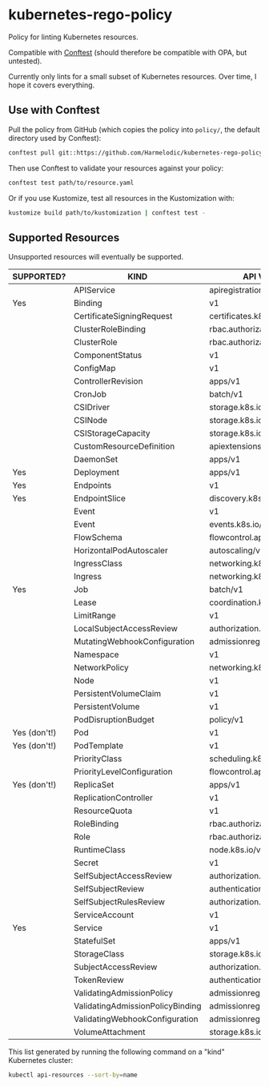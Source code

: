 # kubernetes-rego-policy

Policy for linting Kubernetes resources.

Compatible with [Conftest](https://www.conftest.dev) (should therefore be compatible with OPA, but untested).

Currently only lints for a small subset of Kubernetes resources. Over time, I hope it covers everything.

## Use with Conftest

Pull the policy from GitHub (which copies the policy into `policy/`, the default directory used by Conftest):

```bash
conftest pull git::https://github.com/Harmelodic/kubernetes-rego-policy.git//policy
```

Then use Conftest to validate your resources against your policy:

```bash
conftest test path/to/resource.yaml
```

Or if you use Kustomize, test all resources in the Kustomization with:

```bash
kustomize build path/to/kustomization | conftest test -
```

## Supported Resources

Unsupported resources will eventually be supported.

| SUPPORTED?   | KIND                             | API VERSION                     | NAMESPACED |
|--------------|----------------------------------|---------------------------------|------------|
|              | APIService                       | apiregistration.k8s.io/v1       | false      |
| Yes          | Binding                          | v1                              | true       |
|              | CertificateSigningRequest        | certificates.k8s.io/v1          | false      |
|              | ClusterRoleBinding               | rbac.authorization.k8s.io/v1    | false      |
|              | ClusterRole                      | rbac.authorization.k8s.io/v1    | false      |
|              | ComponentStatus                  | v1                              | false      |
|              | ConfigMap                        | v1                              | true       |
|              | ControllerRevision               | apps/v1                         | true       |
|              | CronJob                          | batch/v1                        | true       |
|              | CSIDriver                        | storage.k8s.io/v1               | false      |
|              | CSINode                          | storage.k8s.io/v1               | false      |
|              | CSIStorageCapacity               | storage.k8s.io/v1               | true       |
|              | CustomResourceDefinition         | apiextensions.k8s.io/v1         | false      |
|              | DaemonSet                        | apps/v1                         | true       |
| Yes          | Deployment                       | apps/v1                         | true       |
| Yes          | Endpoints                        | v1                              | true       |
| Yes          | EndpointSlice                    | discovery.k8s.io/v1             | true       |
|              | Event                            | v1                              | true       |
|              | Event                            | events.k8s.io/v1                | true       |
|              | FlowSchema                       | flowcontrol.apiserver.k8s.io/v1 | false      |
|              | HorizontalPodAutoscaler          | autoscaling/v2                  | true       |
|              | IngressClass                     | networking.k8s.io/v1            | false      |
|              | Ingress                          | networking.k8s.io/v1            | true       |
| Yes          | Job                              | batch/v1                        | true       |
|              | Lease                            | coordination.k8s.io/v1          | true       |
|              | LimitRange                       | v1                              | true       |
|              | LocalSubjectAccessReview         | authorization.k8s.io/v1         | true       |
|              | MutatingWebhookConfiguration     | admissionregistration.k8s.io/v1 | false      |
|              | Namespace                        | v1                              | false      |
|              | NetworkPolicy                    | networking.k8s.io/v1            | true       |
|              | Node                             | v1                              | false      |
|              | PersistentVolumeClaim            | v1                              | true       |
|              | PersistentVolume                 | v1                              | false      |
|              | PodDisruptionBudget              | policy/v1                       | true       |
| Yes (don't!) | Pod                              | v1                              | true       |
| Yes (don't!) | PodTemplate                      | v1                              | true       |
|              | PriorityClass                    | scheduling.k8s.io/v1            | false      |
|              | PriorityLevelConfiguration       | flowcontrol.apiserver.k8s.io/v1 | false      |
| Yes (don't!) | ReplicaSet                       | apps/v1                         | true       |
|              | ReplicationController            | v1                              | true       |
|              | ResourceQuota                    | v1                              | true       |
|              | RoleBinding                      | rbac.authorization.k8s.io/v1    | true       |
|              | Role                             | rbac.authorization.k8s.io/v1    | true       |
|              | RuntimeClass                     | node.k8s.io/v1                  | false      |
|              | Secret                           | v1                              | true       |
|              | SelfSubjectAccessReview          | authorization.k8s.io/v1         | false      |
|              | SelfSubjectReview                | authentication.k8s.io/v1        | false      |
|              | SelfSubjectRulesReview           | authorization.k8s.io/v1         | false      |
|              | ServiceAccount                   | v1                              | true       |
| Yes          | Service                          | v1                              | true       |
|              | StatefulSet                      | apps/v1                         | true       |
|              | StorageClass                     | storage.k8s.io/v1               | false      |
|              | SubjectAccessReview              | authorization.k8s.io/v1         | false      |
|              | TokenReview                      | authentication.k8s.io/v1        | false      |
|              | ValidatingAdmissionPolicy        | admissionregistration.k8s.io/v1 | false      |
|              | ValidatingAdmissionPolicyBinding | admissionregistration.k8s.io/v1 | false      |
|              | ValidatingWebhookConfiguration   | admissionregistration.k8s.io/v1 | false      |
|              | VolumeAttachment                 | storage.k8s.io/v1               | false      |

This list generated by running the following command on a "kind" Kubernetes cluster:

```bash
kubectl api-resources --sort-by=name
```
